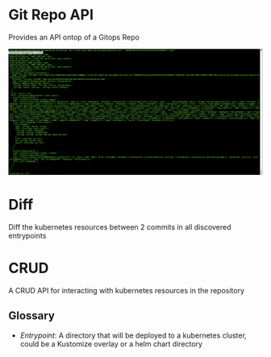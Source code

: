 # Git Repo API

Provides an API ontop of a Gitops Repo

![Example output](./doc/assets/example-output.png)

# Diff
Diff the kubernetes resources between 2 commits in all discovered entrypoints

# CRUD
A CRUD API for interacting with kubernetes resources in the repository

## Glossary

* *Entrypoint*: A directory that will be deployed to a kubernetes cluster, could be a Kustomize overlay or a helm chart directory